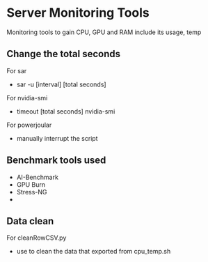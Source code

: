 # Server Monitoring Tools
Monitoring tools to gain CPU, GPU and RAM include its usage, temp

## Change the total seconds 
For sar
- sar -u [interval] [total seconds] 

For nvidia-smi
- timeout [total seconds] nvidia-smi

For powerjoular
- manually interrupt the script

## Benchmark tools used
- AI-Benchmark
- GPU Burn
- Stress-NG
- 
## Data clean
For cleanRowCSV.py 
- use to clean the data that exported from cpu_temp.sh
